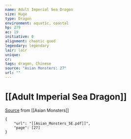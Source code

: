 ```yaml
---
name: Adult Imperial Sea Dragon
size: Huge
type: Dragon
environment: aquatic, coastal
hp: 279
ac: 19
initiative: 0
alignment: chaotic good
legendary: legendary
lair: lair
unique: 
cr: 
tags: dragon, Chinese
source: "Asian Monsters: 27"
url: ""
---
```

# [[Adult Imperial Sea Dragon]]

[Source](zotero://open-pdf/library/items/2YJ39RUI?page=27) from [[Asian Monsters]]

```pdf
{
	"url": "[[Asian_Monsters_5E.pdf]]",
	"page": [27]
}
```

